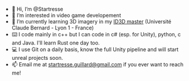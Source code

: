 - 👋 Hi, I’m @Startresse
- 👀 I’m interested in video game developement
- 🌱 I’m currently learning 3D imagery in my [ID3D master](http://master-info.univ-lyon1.fr/ID3D/) (Université Claude Bernard - Lyon 1 - France)
- ⌨️ I code mainly in c++ but I can code in c# (esp. for Unity), python, c and Java. I'll learn Rust one day too.
- 💻 I use Git on a daily basis, know the full Unity pipeline and will start unreal projects soon.
- 📫 Email me at startresse.guillard@gmail.com if you ever want to reach me!
